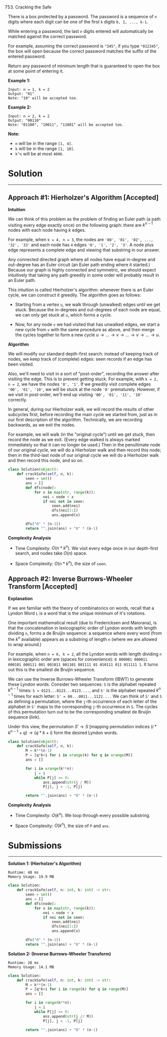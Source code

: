 753. Cracking the Safe

There is a box protected by a password. The password is a sequence of `n` digits where each digit can be one of the first `k` digits `0, 1, ..., k-1`.

While entering a password, the last `n` digits entered will automatically be matched against the correct password.

For example, assuming the correct password is `"345"`, if you type `"012345"`, the box will open because the correct password matches the suffix of the entered password.

Return any password of minimum length that is guaranteed to open the box at some point of entering it.

 

**Example 1:**
```
Input: n = 1, k = 2
Output: "01"
Note: "10" will be accepted too.
```

**Example 2:**
```
Input: n = 2, k = 2
Output: "00110"
Note: "01100", "10011", "11001" will be accepted too.
```

**Note:**

* `n` will be in the range `[1, 4]`.
* `k` will be in the range `[1, 10]`.
* `k^n` will be at most `4096`.

# Solution
---
## Approach #1: Hierholzer's Algorithm [Accepted]
**Intuition**

We can think of this problem as the problem of finding an Euler path (a path visiting every edge exactly once) on the following graph: there are $k^{n-1}$ nodes with each node having $k$ edges.

For example, when `k = 4, n = 3`, the nodes are `'00', '01', '02', ..., '32', '33'` and each node has `4` edges `'0', '1', '2', '3'`. A node plus edge represents a complete edge and viewing that substring in our answer.

Any connected directed graph where all nodes have equal in-degree and out-degree has an Euler circuit (an Euler path ending where it started.) Because our graph is highly connected and symmetric, we should expect intuitively that taking any path greedily in some order will probably result in an Euler path.

This intuition is called Hierholzer's algorithm: whenever there is an Euler cycle, we can construct it greedily. The algorithm goes as follows:

* Starting from a vertex `u`, we walk through (unwalked) edges until we get stuck. Because the in-degrees and out-degrees of each node are equal, we can only get stuck at `u`, which forms a cycle.

* Now, for any node `v` we had visited that has unwalked edges, we start a new cycle from `v` with the same procedure as above, and then merge the cycles together to form a new cycle $u \rightarrow \dots \rightarrow v \rightarrow \dots \rightarrow v \rightarrow \dots \rightarrow u$.

**Algorithm**

We will modify our standard depth-first search: instead of keeping track of nodes, we keep track of (complete) edges: seen records if an edge has been visited.

Also, we'll need to visit in a sort of "post-order", recording the answer after visiting the edge. This is to prevent getting stuck. For example, with `k = 2, n = 2`, we have the nodes `'0', '1'`. If we greedily visit complete edges `'00', '01', '10'`, we will be stuck at the node `'0'` prematurely. However, if we visit in post-order, we'll end up visiting `'00', '01', '11', '10'` correctly.

In general, during our Hierholzer walk, we will record the results of other subcycles first, before recording the main cycle we started from, just as in our first description of the algorithm. Technically, we are recording backwards, as we exit the nodes.

For example, we will walk (in the "original cycle") until we get stuck, then record the node as we exit. (Every edge walked is always marked immediately so that it can no longer be used.) Then in the penultimate node of our original cycle, we will do a Hierholzer walk and then record this node; then in the third-last node of our original cycle we will do a Hierholzer walk and then record this node, and so on.

```python
class Solution(object):
    def crackSafe(self, n, k):
        seen = set()
        ans = []
        def dfs(node):
            for x in map(str, range(k)):
                nei = node + x
                if nei not in seen:
                    seen.add(nei)
                    dfs(nei[1:])
                    ans.append(x)

        dfs("0" * (n-1))
        return "".join(ans) + "0" * (n-1)
```

**Complexity Analysis**

* Time Complexity: $O(n * k^n)$. We visit every edge once in our depth-first search, and nodes take $O(n)$ space.

* Space Complexity: $O(n * k^n)$, the size of `seen`.

## Approach #2: Inverse Burrows-Wheeler Transform [Accepted]
**Explanation**

If we are familiar with the theory of combinatorics on words, recall that a Lyndon Word `L` is a word that is the unique minimum of it's rotations.

One important mathematical result (due to Fredericksen and Maiorana), is that the concatenation in lexicographic order of Lyndon words with length dividing `n`, forms a de Bruijin sequence: a sequence where every word (from the $k^n$ available) appears as a substring of length `n` (where we are allowed to wrap around.)

For example, when `n = 6, k = 2`, all the Lyndon words with length dividing `n` in lexicographic order are (spaces for convenience): `0 000001 000011 000101 000111 001 001011 001101 001111 01 010111 011 011111 1`. It turns out this is the smallest de Bruijin sequence.

We can use the Inverse Burrows-Wheeler Transform (IBWT) to generate these Lyndon words. Consider two sequences: `S` is the alphabet repeated $k^{n-1}$ times: `S = 0123...0123...0123....`, and `S'` is the alphabet repeated $k^{n-1}$ times for each letter: `S' = 00...0011...1122....` We can think of `S'` and `S` as defining a permutation, where the `j`-th occurrence of each letter of the alphabet in `S'` maps to the corresponding `j`-th occurrence in `S`. The cycles of this permutation turn out to be the corresponding smallest de Bruijin sequence (link).

Under this view, the permutation $S' \rightarrow S$ [mapping permutation indices $(i * k^{n-1} + q) \rightarrow (q * k + i)$ form the desired Lyndon words.

```python
class Solution(object):
    def crackSafe(self, n, k):
        M = k**(n-1)
        P = [q*k+i for i in xrange(k) for q in xrange(M)]
        ans = []

        for i in xrange(k**n):
            j = i
            while P[j] >= 0:
                ans.append(str(j / M))
                P[j], j = -1, P[j]

        return "".join(ans) + "0" * (n-1)
```

**Complexity Analysis**

* Time Complexity: $O(k^n)$. We loop through every possible substring.

* Space Complexity: $O(k^n)$, the size of `P` and `ans`.

# Submissions
---
**Solution 1: (Hierholzer's Algorithm)**
```
Runtime: 48 ms
Memory Usage: 19.9 MB
```
```python
class Solution:
    def crackSafe(self, n: int, k: int) -> str:
        seen = set()
        ans = []
        def dfs(node):
            for x in map(str, range(k)):
                nei = node + x
                if nei not in seen:
                    seen.add(nei)
                    dfs(nei[1:])
                    ans.append(x)

        dfs("0" * (n-1))
        return "".join(ans) + "0" * (n-1)
```

**Solution 2: (Inverse Burrows-Wheeler Transform)**
```
Runtime: 28 ms
Memory Usage: 14.1 MB
```
```python
class Solution:
    def crackSafe(self, n: int, k: int) -> str:
        M = k**(n-1)
        P = [q*k+i for i in range(k) for q in range(M)]
        ans = []

        for i in range(k**n):
            j = i
            while P[j] >= 0:
                ans.append(str(j // M))
                P[j], j = -1, P[j]

        return "".join(ans) + "0" * (n-1)
```